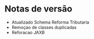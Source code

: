 # Notas de versão
- Atualizado Schema Reforma Tributaria
- Remoçao de classes duplicadas
- Reforacao JAXB